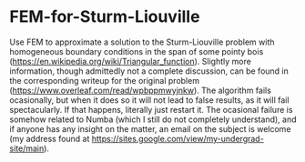 # FEM-for-Sturm-Liouville
Use FEM to approximate a solution to the Sturm-Liouville problem with homogeneous boundary conditions in the span of some pointy bois (https://en.wikipedia.org/wiki/Triangular_function).
Slightly more information, though admittedly not a complete discussion, can be found in the corresponding writeup for the original problem (https://www.overleaf.com/read/wpbppmwyjnkw).
The algorithm fails ocasionally, but when it does so it will not lead to false results, as it will fail spectacularly. If that happens, literally just restart it.
The ocasional failure is somehow related to Numba (which I still do not completely understand), and if anyone has any insight on the matter, an email on the subject is welcome (my address found at https://sites.google.com/view/my-undergrad-site/main).
